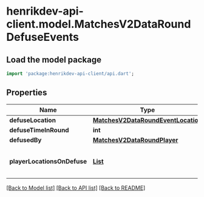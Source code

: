 # henrikdev-api-client.model.MatchesV2DataRoundDefuseEvents

## Load the model package
```dart
import 'package:henrikdev-api-client/api.dart';
```

## Properties
Name | Type | Description | Notes
------------ | ------------- | ------------- | -------------
**defuseLocation** | [**MatchesV2DataRoundEventLocation**](MatchesV2DataRoundEventLocation.md) |  | [optional] 
**defuseTimeInRound** | **int** |  | [optional] 
**defusedBy** | [**MatchesV2DataRoundPlayer**](MatchesV2DataRoundPlayer.md) |  | [optional] 
**playerLocationsOnDefuse** | [**List<MatchesV2DataRoundPlayerLocationsOnEvent>**](MatchesV2DataRoundPlayerLocationsOnEvent.md) |  | [optional] [default to const []]

[[Back to Model list]](../README.md#documentation-for-models) [[Back to API list]](../README.md#documentation-for-api-endpoints) [[Back to README]](../README.md)


